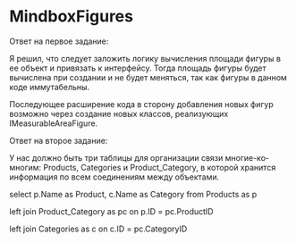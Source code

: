 # MindboxFigures

Ответ на первое задание:

Я решил, что следует заложить логику вычисления площади фигуры в ее объект и привязать к интерфейсу. Тогда площадь фигуры будет вычислена при создании и не будет меняться, так 
как фигуры в данном коде иммутабельны.

Последующее расширение кода в сторону добавления новых фигур возможно через создание новых классов, реализующих IMeasurableAreaFigure.

Ответ на второе задание:

У нас должно быть три таблицы для организации связи многие-ко-многим: Products, Categories и Product_Category, в которой хранится информация по всем соединениям между объектами.

select p.Name as Product, c.Name as Category from 
Products as p

left join
Product_Category as pc
on p.ID = pc.ProductID

left join 
Categories as c
on c.ID = pc.CategoryID
